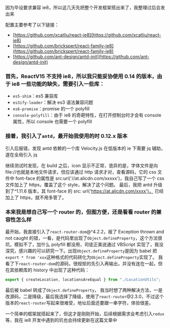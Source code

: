因为毕设要求兼容 ie8，所以这几天先把整个开发框架搭出来了，我整理过后会发出来

配置主要参考了以下链接：

-   [https://github.com/xcatliu/react-ie8](https://github.com/xcatliu/react-ie8)
-   [https://github.com/brickspert/react-family-ie8](https://github.com/brickspert/react-family-ie8)
-   [https://github.com/ant-design/antd-init](https://github.com/ant-design/antd-init)

### 首先，ReactV15 不支持 ie8，所以我只能妥协使用 0.14 的版本，由于 ie8 一些功能的缺失，需要引入一些库：

-   `es5-shim`：es5 兼容库
-   `es3ify-loader`：解决 es3 语法兼容问题
-   `es6-promise`：promise 的一个 polyfill
-   `console-polyfill`：由于 ie8 的奇葩特性，在打开控制台时才会有 console 属性，所以 console 也需要一个 polyfill

### 接着，我引入了`antd`，最开始我使用的时 0.12.x 版本

引入后报错，发现 antd 依赖的一个库 Velocity.js 在低版本的 ie 下需要 jq 辅助，遂在全局引入 jq

继续测试时发现，在 build 之后，icon 显示不正常，诡异的是，字体文件是向 file://也就是本地文件请求，但应该通过 http 请求才对，查看源码，它的 css 文件中 font-face 的属性是 src:url('//at.alicdn.com/xxxxx')，我自己写了一个 css 文件加上了 https，覆盖了这个 style，解决了这个问题。
最后，我把 antd 升级到了^1.11.6 版本，其 font-face 的 src: url('https://at.alicdn.com/xxxx')， 已经加上了 https，就不用多管了。

### 本来我是想自己写一个 router 的，但图方便，还是看看 router 的兼容性怎么样

最开始，我直接引入了`react-router-dom`@^4.2.2，报了 Exception thrown and not caught 的错，一看，是代码里出现了`Object.defineProperty`，这个方法很坑，模拟不了，加什么 polyfill 都没用，司徒正美说通过 VBScript 实现了，我没深究，感兴趣的可以研究一下。出现`Object.defineProperty`是因为 babel 把`export * from 'xxx`这种格式的代码转化为`Object.defineProperty`实现了。
我看了下`react-router-dom`的源码，很规矩的先引入再输出，并没有连在一起，但在其依赖库的 history 中出现了这种代码：

```js
export { createLocation, locationsAreEqual } from "./LocationUtils";
```

最后被 babel 转成了`Object.defineProperty`，
我当时想了两种解决方法，一是改源码，二是降级，最后我选择了降级，使用了`react-router`@2.3.0，不过这个版本的`react-router`写起来很难受，地址后面还要跟一串字符，体验很差。

一个简单的框架就搭起来了，但这才是刚刚开始，后续根据需求会考虑引入`redux`等，我在 ie8 开发中遇到的坑也会持续更新在这篇文章中
